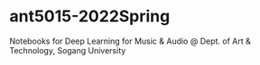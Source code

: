 # ant5015-2022Spring
Notebooks for Deep Learning for Music &amp; Audio @ Dept. of Art &amp; Technology, Sogang University
